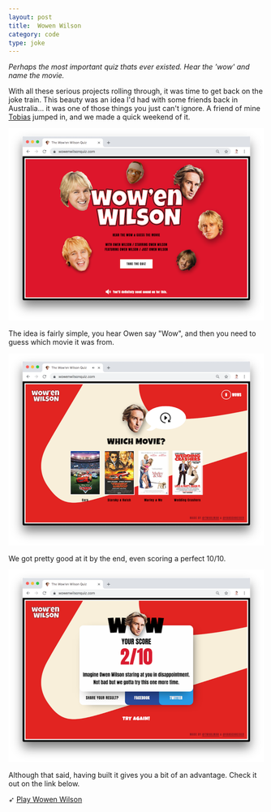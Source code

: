 ```yaml
---
layout: post
title:  Wowen Wilson
category: code
type: joke
---
```


*Perhaps the most important quiz thats ever existed. Hear the 'wow' and name the movie.*

With all these serious projects rolling through, it was time to get back on the joke train. This beauty was an idea I'd had with some friends back in Australia... it was one of those things you just can't ignore. A friend of mine [Tobias](https://www.vanschneider.com/) jumped in, and we made a quick weekend of it.

![Wowen Wilson Home](/images/wowen-wilson-1.png)

The idea is fairly simple, you hear Owen say "Wow", and then you need to guess which movie it was from.

![Wowen Wilson Quiz](/images/wowen-wilson-2.png)

We got pretty good at it by the end, even scoring a perfect 10/10.

![Wowen Wilson Results](/images/wowen-wilson-3.png)

Although that said, having built it gives you a bit of an advantage. Check it out on the link below.

➶ [Play Wowen Wilson](http://wowenwilsonquiz.com)
